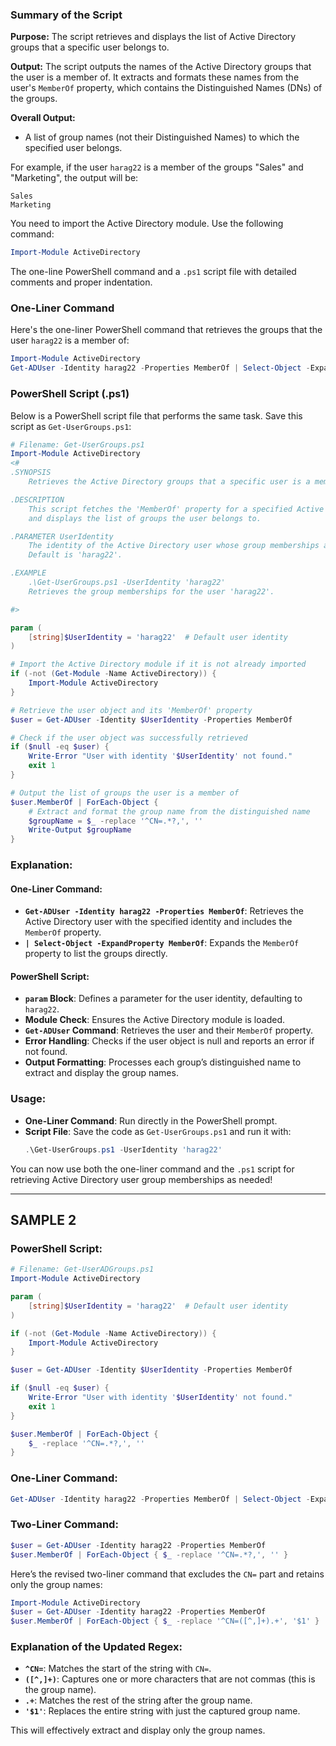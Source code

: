 ### Summary of the Script

**Purpose:**
The script retrieves and displays the list of Active Directory groups that a specific user belongs to.

**Output:**
The script outputs the names of the Active Directory groups that the user is a member of. It extracts and formats these names from the user's `MemberOf` property, which contains the Distinguished Names (DNs) of the groups.

**Overall Output:**
- A list of group names (not their Distinguished Names) to which the specified user belongs.

For example, if the user `harag22` is a member of the groups "Sales" and "Marketing", the output will be:

```
Sales
Marketing
```

You need to import the Active Directory module. Use the following command:

```powershell
Import-Module ActiveDirectory
```


The one-line PowerShell command and a `.ps1` script file with detailed comments and proper indentation. 

### One-Liner Command

Here's the one-liner PowerShell command that retrieves the groups that the user `harag22` is a member of:

```powershell
Import-Module ActiveDirectory
Get-ADUser -Identity harag22 -Properties MemberOf | Select-Object -ExpandProperty MemberOf
```

### PowerShell Script (.ps1)

Below is a PowerShell script file that performs the same task. Save this script as `Get-UserGroups.ps1`:

```powershell
# Filename: Get-UserGroups.ps1
Import-Module ActiveDirectory
<#
.SYNOPSIS
    Retrieves the Active Directory groups that a specific user is a member of.

.DESCRIPTION
    This script fetches the 'MemberOf' property for a specified Active Directory user
    and displays the list of groups the user belongs to.

.PARAMETER UserIdentity
    The identity of the Active Directory user whose group memberships are to be retrieved.
    Default is 'harag22'.

.EXAMPLE
    .\Get-UserGroups.ps1 -UserIdentity 'harag22'
    Retrieves the group memberships for the user 'harag22'.

#>

param (
    [string]$UserIdentity = 'harag22'  # Default user identity
)

# Import the Active Directory module if it is not already imported
if (-not (Get-Module -Name ActiveDirectory)) {
    Import-Module ActiveDirectory
}

# Retrieve the user object and its 'MemberOf' property
$user = Get-ADUser -Identity $UserIdentity -Properties MemberOf

# Check if the user object was successfully retrieved
if ($null -eq $user) {
    Write-Error "User with identity '$UserIdentity' not found."
    exit 1
}

# Output the list of groups the user is a member of
$user.MemberOf | ForEach-Object {
    # Extract and format the group name from the distinguished name
    $groupName = $_ -replace '^CN=.*?,', ''
    Write-Output $groupName
}
```

### Explanation:

#### One-Liner Command:
- **`Get-ADUser -Identity harag22 -Properties MemberOf`**: Retrieves the Active Directory user with the specified identity and includes the `MemberOf` property.
- **`| Select-Object -ExpandProperty MemberOf`**: Expands the `MemberOf` property to list the groups directly.

#### PowerShell Script:
- **`param` Block**: Defines a parameter for the user identity, defaulting to `harag22`.
- **Module Check**: Ensures the Active Directory module is loaded.
- **`Get-ADUser` Command**: Retrieves the user and their `MemberOf` property.
- **Error Handling**: Checks if the user object is null and reports an error if not found.
- **Output Formatting**: Processes each group’s distinguished name to extract and display the group names.

### Usage:

- **One-Liner Command**: Run directly in the PowerShell prompt.
- **Script File**: Save the code as `Get-UserGroups.ps1` and run it with:
  ```powershell
  .\Get-UserGroups.ps1 -UserIdentity 'harag22'
  ```

You can now use both the one-liner command and the `.ps1` script for retrieving Active Directory user group memberships as needed!

----------------------

## SAMPLE 2


### PowerShell Script:

```powershell
# Filename: Get-UserADGroups.ps1
Import-Module ActiveDirectory

param (
    [string]$UserIdentity = 'harag22'  # Default user identity
)

if (-not (Get-Module -Name ActiveDirectory)) {
    Import-Module ActiveDirectory
}

$user = Get-ADUser -Identity $UserIdentity -Properties MemberOf

if ($null -eq $user) {
    Write-Error "User with identity '$UserIdentity' not found."
    exit 1
}

$user.MemberOf | ForEach-Object {
    $_ -replace '^CN=.*?,', ''
}
```

### One-Liner Command:

```powershell
Get-ADUser -Identity harag22 -Properties MemberOf | Select-Object -ExpandProperty MemberOf | ForEach-Object { $_ -replace '^CN=.*?,', '' }
```

### Two-Liner Command:

```powershell
$user = Get-ADUser -Identity harag22 -Properties MemberOf
$user.MemberOf | ForEach-Object { $_ -replace '^CN=.*?,', '' }
```

Here’s the revised two-liner command that excludes the `CN=` part and retains only the group names:

```powershell
Import-Module ActiveDirectory
$user = Get-ADUser -Identity harag22 -Properties MemberOf
$user.MemberOf | ForEach-Object { $_ -replace '^CN=([^,]+).+', '$1' }
```

### Explanation of the Updated Regex:
- **`^CN=`**: Matches the start of the string with `CN=`.
- **`([^,]+)`**: Captures one or more characters that are not commas (this is the group name).
- **`.+`**: Matches the rest of the string after the group name.
- **`'$1'`**: Replaces the entire string with just the captured group name.

This will effectively extract and display only the group names.


